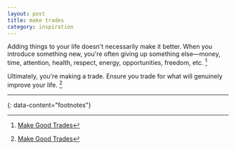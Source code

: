 ```yaml
---
layout: post
title: make trades
category: inspiration
---
```


Adding things to your life doesn't necessarily make it better. When you introduce something new, you're often giving up something else—money, time, attention, health, respect, energy, opportunities, freedom, etc. [^1]

Ultimately, you're making a trade. Ensure you trade for what will genuinely improve your life. [^1]

---
{: data-content="footnotes"}

[^1]: [Make Good Trades](https://livingwithconfidence.net/2025/02/03/make-good-trades/)
